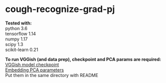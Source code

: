 # cough-recognize-grad-pj

**Tested with:**  
python 3.6  
tensorflow 1.14  
numpy 1.17  
scipy 1.3  
scikit-learn 0.21

**To run VGGish (and data prep), checkpoint and PCA params are required:**  
[VGGish model checkpoint](https://storage.googleapis.com/audioset/vggish_model.ckpt)  
[Embedding PCA parameters](https://storage.googleapis.com/audioset/vggish_pca_params.npz)  
Put them in the same directory with README
